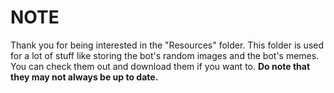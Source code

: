 # NOTE

Thank you for being interested in the "Resources" folder. This folder is used for a lot of stuff like storing the bot's random images and the bot's memes. You can check them out and download them if you want to. **Do note that they may not always be up to date.**
